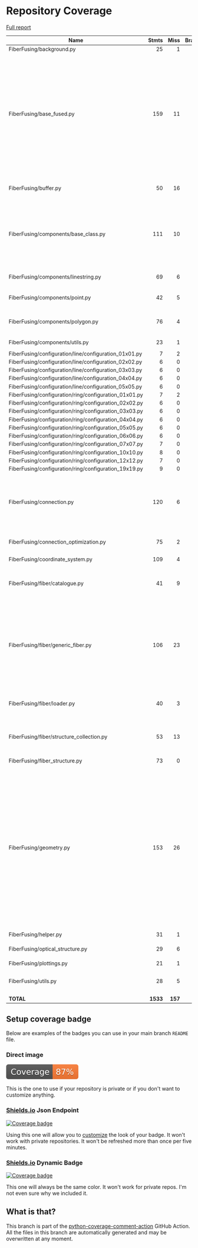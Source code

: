 # Repository Coverage

[Full report](https://htmlpreview.github.io/?https://github.com/MartinPdeS/FiberFusing/blob/python-coverage-comment-action-data/htmlcov/index.html)

| Name                                                   |    Stmts |     Miss |   Branch |   BrPart |   Cover |   Missing |
|------------------------------------------------------- | -------: | -------: | -------: | -------: | ------: | --------: |
| FiberFusing/background.py                              |       25 |        1 |        0 |        0 |     96% |        67 |
| FiberFusing/base\_fused.py                             |      159 |       11 |       50 |        7 |     90% |100, 112, 130, 158, 246, 365, 369, 380, 396, 502->505, 505->508, 508->511, 511->515, 516-517 |
| FiberFusing/buffer.py                                  |       50 |       16 |        8 |        1 |     60% |50, 95-117, 147-161 |
| FiberFusing/components/base\_class.py                  |      111 |       10 |        6 |        3 |     89% |55, 67, 190, 202, 238, 320-322, 343, 409->411, 436 |
| FiberFusing/components/linestring.py                   |       69 |        6 |        6 |        2 |     89% |26, 32, 44, 59, 78-79 |
| FiberFusing/components/point.py                        |       42 |        5 |        2 |        1 |     86% |27, 45-46, 67, 73 |
| FiberFusing/components/polygon.py                      |       76 |        4 |       26 |        3 |     91% |83, 111, 180-181 |
| FiberFusing/components/utils.py                        |       23 |        1 |       12 |        2 |     91% |51->46, 57 |
| FiberFusing/configuration/line/configuration\_01x01.py |        7 |        2 |        0 |        0 |     71% |     12-14 |
| FiberFusing/configuration/line/configuration\_02x02.py |        6 |        0 |        0 |        0 |    100% |           |
| FiberFusing/configuration/line/configuration\_03x03.py |        6 |        0 |        0 |        0 |    100% |           |
| FiberFusing/configuration/line/configuration\_04x04.py |        6 |        0 |        0 |        0 |    100% |           |
| FiberFusing/configuration/line/configuration\_05x05.py |        6 |        0 |        0 |        0 |    100% |           |
| FiberFusing/configuration/ring/configuration\_01x01.py |        7 |        2 |        0 |        0 |     71% |     12-14 |
| FiberFusing/configuration/ring/configuration\_02x02.py |        6 |        0 |        0 |        0 |    100% |           |
| FiberFusing/configuration/ring/configuration\_03x03.py |        6 |        0 |        0 |        0 |    100% |           |
| FiberFusing/configuration/ring/configuration\_04x04.py |        6 |        0 |        0 |        0 |    100% |           |
| FiberFusing/configuration/ring/configuration\_05x05.py |        6 |        0 |        0 |        0 |    100% |           |
| FiberFusing/configuration/ring/configuration\_06x06.py |        6 |        0 |        0 |        0 |    100% |           |
| FiberFusing/configuration/ring/configuration\_07x07.py |        7 |        0 |        0 |        0 |    100% |           |
| FiberFusing/configuration/ring/configuration\_10x10.py |        8 |        0 |        0 |        0 |    100% |           |
| FiberFusing/configuration/ring/configuration\_12x12.py |        7 |        0 |        0 |        0 |    100% |           |
| FiberFusing/configuration/ring/configuration\_19x19.py |        9 |        0 |        0 |        0 |    100% |           |
| FiberFusing/connection.py                              |      120 |        6 |       18 |        4 |     91% |89, 134-137, 168, 182, 224->exit, 249->253 |
| FiberFusing/connection\_optimization.py                |       75 |        2 |       14 |        2 |     96% |69->71, 203-204 |
| FiberFusing/coordinate\_system.py                      |      109 |        4 |       18 |        0 |     97% |44, 48, 52, 56 |
| FiberFusing/fiber/catalogue.py                         |       41 |        9 |       10 |        2 |     75% |42, 73-77, 93-94, 155-156 |
| FiberFusing/fiber/generic\_fiber.py                    |      106 |       23 |       30 |        3 |     76% |54->53, 85-86, 150-152, 238, 242->248, 245-246, 283-309, 327-328, 413 |
| FiberFusing/fiber/loader.py                            |       40 |        3 |       12 |        3 |     88% |55->58, 92, 110-111 |
| FiberFusing/fiber/structure\_collection.py             |       53 |       13 |       14 |        3 |     70% |28, 38, 55, 67-78, 116, 122, 159 |
| FiberFusing/fiber\_structure.py                        |       73 |        0 |        6 |        0 |    100% |           |
| FiberFusing/geometry.py                                |      153 |       26 |       48 |       10 |     79% |103, 116->119, 135, 158-159, 165, 188-189, 208, 225, 237, 248, 273-278, 301, 322-329, 346, 351, 447->451, 451->455, 455->458 |
| FiberFusing/helper.py                                  |       31 |        1 |       10 |        1 |     95% |        49 |
| FiberFusing/optical\_structure.py                      |       29 |        6 |        0 |        0 |     79% |64, 82-84, 95-96 |
| FiberFusing/plottings.py                               |       21 |        1 |        8 |        1 |     93% |        40 |
| FiberFusing/utils.py                                   |       28 |        5 |        4 |        1 |     81% |68, 89-90, 107-108 |
|                                              **TOTAL** | **1533** |  **157** |  **302** |   **49** | **87%** |           |


## Setup coverage badge

Below are examples of the badges you can use in your main branch `README` file.

### Direct image

[![Coverage badge](https://raw.githubusercontent.com/MartinPdeS/FiberFusing/python-coverage-comment-action-data/badge.svg)](https://htmlpreview.github.io/?https://github.com/MartinPdeS/FiberFusing/blob/python-coverage-comment-action-data/htmlcov/index.html)

This is the one to use if your repository is private or if you don't want to customize anything.

### [Shields.io](https://shields.io) Json Endpoint

[![Coverage badge](https://img.shields.io/endpoint?url=https://raw.githubusercontent.com/MartinPdeS/FiberFusing/python-coverage-comment-action-data/endpoint.json)](https://htmlpreview.github.io/?https://github.com/MartinPdeS/FiberFusing/blob/python-coverage-comment-action-data/htmlcov/index.html)

Using this one will allow you to [customize](https://shields.io/endpoint) the look of your badge.
It won't work with private repositories. It won't be refreshed more than once per five minutes.

### [Shields.io](https://shields.io) Dynamic Badge

[![Coverage badge](https://img.shields.io/badge/dynamic/json?color=brightgreen&label=coverage&query=%24.message&url=https%3A%2F%2Fraw.githubusercontent.com%2FMartinPdeS%2FFiberFusing%2Fpython-coverage-comment-action-data%2Fendpoint.json)](https://htmlpreview.github.io/?https://github.com/MartinPdeS/FiberFusing/blob/python-coverage-comment-action-data/htmlcov/index.html)

This one will always be the same color. It won't work for private repos. I'm not even sure why we included it.

## What is that?

This branch is part of the
[python-coverage-comment-action](https://github.com/marketplace/actions/python-coverage-comment)
GitHub Action. All the files in this branch are automatically generated and may be
overwritten at any moment.